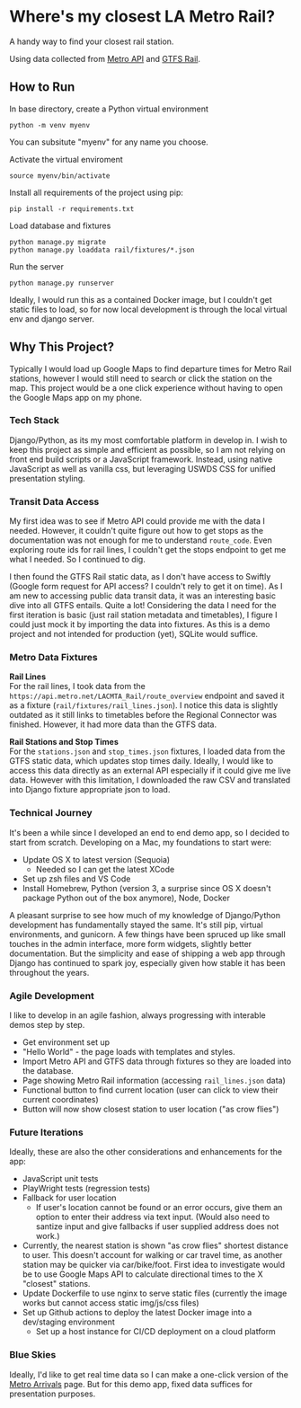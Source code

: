 # Where's my closest LA Metro Rail?
A handy way to find your closest rail station.

Using data collected from [Metro API](https://api.metro.net/docs) and [GTFS Rail](https://gitlab.com/LACMTA/gtfs_rail).

## How to Run
In base directory, create a Python virtual environment
```
python -m venv myenv
```
You can subsitute "myenv" for any name you choose.

Activate the virtual enviroment
```
source myenv/bin/activate
```
Install all requirements of the project using pip:
```
pip install -r requirements.txt
```
Load database and fixtures
```
python manage.py migrate
python manage.py loaddata rail/fixtures/*.json
```
Run the server
```
python manage.py runserver
```

Ideally, I would run this as a contained Docker image, but I couldn't get static files to load, so for now local development is through the local virtual env and django server.

## Why This Project?
Typically I would load up Google Maps to find departure times for Metro Rail stations, however I would still need to search or click the station on the map. This project would be a one click experience without having to open the Google Maps app on my phone.

### Tech Stack
Django/Python, as its my most comfortable platform in develop in. I wish to keep this project as simple and efficient as possible, so I am not relying on front end build scripts or a JavaScript framework. Instead, using native JavaScript as well as vanilla css, but leveraging USWDS CSS for unified presentation styling.

### Transit Data Access
My first idea was to see if Metro API could provide me with the data I needed. However, it couldn't quite figure out how to get stops as the documentation was not enough for me to understand `route_code`. Even exploring route ids for rail lines, I couldn't get the stops endpoint to get me what I needed. So I continued to dig.

I then found the GTFS Rail static data, as I don't have access to Swiftly (Google form request for API access? I couldn't rely to get it on time). As I am new to accessing public data transit data, it was an interesting basic dive into all GTFS entails. Quite a lot! Considering the data I need for the first iteration is basic (just rail station metadata and timetables), I figure I could just mock it by importing the data into fixtures. As this is a demo project and not intended for production (yet), SQLite would suffice.

### Metro Data Fixtures
**Rail Lines**<br>
For the rail lines, I took data from the `https://api.metro.net/LACMTA_Rail/route_overview` endpoint and saved it as a fixture (`rail/fixtures/rail_lines.json`). I notice this data is slightly outdated as it still links to timetables before the Regional Connector was finished. However, it had more data than the GTFS data.

**Rail Stations and Stop Times**<br>
For the `stations.json` and `stop_times.json` fixtures, I loaded data from the GTFS static data, which updates stop times daily. Ideally, I would like to access this data directly as an external API especially if it could give me live data. However with this limitation, I downloaded the raw CSV and translated into Django fixture appropriate json to load.

### Technical Journey
It's been a while since I developed an end to end demo app, so I decided to start from scratch. Developing on a Mac, my foundations to start were:
- Update OS X to latest version (Sequoia)
  - Needed so I can get the latest XCode
- Set up zsh files and VS Code
- Install Homebrew, Python (version 3, a surprise since OS X doesn't package Python out of the box anymore), Node, Docker

A pleasant surprise to see how much of my knowledge of Django/Python development has fundamentally stayed the same. It's still pip, virtual environments, and gunicorn. A few things have been spruced up like small touches in the admin interface, more form widgets, slightly better documentation. But the simplicity and ease of shipping a web app through Django has continued to spark joy, especially given how stable it has been throughout the years.

### Agile Development
I like to develop in an agile fashion, always progressing with interable demos step by step.
- Get environment set up
- "Hello World" - the page loads with templates and styles.
- Import Metro API and GTFS data through fixtures so they are loaded into the database.
- Page showing Metro Rail information (accessing `rail_lines.json` data)
- Functional button to find current location (user can click to view their current coordinates)
- Button will now show closest station to user location ("as crow flies")

### Future Iterations
Ideally, these are also the other considerations and enhancements for the app:
- JavaScript unit tests
- PlayWright tests (regression tests)
- Fallback for user location
  - If user's location cannot be found or an error occurs, give them an option to enter their address via text input. (Would also need to santize input and give fallbacks if user supplied address does not work.)
- Currently, the nearest station is shown "as crow flies" shortest distance to user. This doesn't account for walking or car travel time, as another station may be quicker via car/bike/foot. First idea to investigate would be to use Google Maps API to calculate directional times to the X "closest" stations.
- Update Dockerfile to use nginx to serve static files (currently the image works but cannot access static img/js/css files)
- Set up Github actions to deploy the latest Docker image into a dev/staging environment
  - Set up a host instance for CI/CD deployment on a cloud platform


### Blue Skies
Ideally, I'd like to get real time data so I can make a one-click version of the [Metro Arrivals](https://www.metro.net/riding/nextrip/) page. But for this demo app, fixed data suffices for presentation purposes.